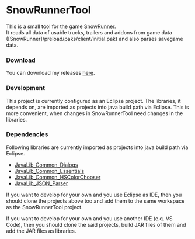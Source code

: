 # SnowRunnerTool
This is a small tool for the game [SnowRunner](https://store.steampowered.com/app/1465360/SnowRunner).  
It reads all data of usable trucks, trailers and addons from game data ([SnowRunner]/preload/paks/client/initial.pak) and also parses savegame data.

### Download
You can download my releases [here](https://github.com/Hendrik2319/SnowRunnerTool/releases).

### Development
This project is currently configured as an Eclipse project. The libraries, it depends on, are imported as projects into java build path via Eclipse.
This is more convenient, when changes in SnowRunnerTool need changes in the libraries.

### Dependencies
Following libraries are currently imported as projects into java build path via Eclipse.
* [JavaLib_Common_Dialogs       ](https://github.com/Hendrik2319/JavaLib_Common_Dialogs)
* [JavaLib_Common_Essentials    ](https://github.com/Hendrik2319/JavaLib_Common_Essentials)
* [JavaLib_Common_HSColorChooser](https://github.com/Hendrik2319/JavaLib_Common_HSColorChooser)
* [JavaLib_JSON_Parser          ](https://github.com/Hendrik2319/JavaLib_JSON_Parser)

If you want to develop for your own and you use Eclipse as IDE, then you should clone the projects above too and add them to the same workspace as the SnowRunnerTool project.

If you want to develop for your own and you use another IDE (e.q. VS Code), then you should clone the said projects, build JAR files of them and add the JAR files as libraries.